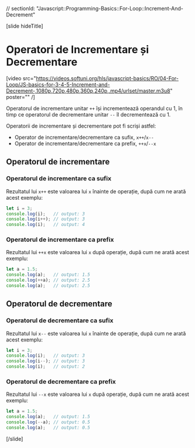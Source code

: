 // sectionId: "Javascript::Programming-Basics::For-Loop::Increment-And-Decrement"

[slide hideTitle]
# Operatori de Incrementare și Decrementare

[video src="https://videos.softuni.org/hls/javascript-basics/RO/04-For-Loop/JS-basics-for-3-4-5-Increment-and-Decrement-,1080p,720p,480p,360p,240p,.mp4/urlset/master.m3u8" poster="" /]


Operatorul de incrementare unitar `++` își incrementează operandul cu 1, în timp ce operatorul de decrementare unitar `--` îl decrementează cu 1.

Operatorii de incrementare și decrementare pot fi scriși astfel: 

* Operator de incrementare/decrementare ca sufix, `x++`/`x--` 
* Operator de incrementare/decrementare ca prefix, `++x`/`--x`

## Operatorul de incrementare


### Operatorul de incrementare ca sufix
Rezultatul lui `x++` este valoarea lui `x` înainte de operație, după cum ne arată acest exemplu:

```js live
let i = 3;
console.log(i);   // output: 3
console.log(i++); // output: 3
console.log(i);   // output: 4
```


### Operatorul de incrementare ca prefix
Rezultatul lui `++x` este valoarea lui `x` după operație, după cum ne arată acest exemplu:



```js live
let a = 1.5;
console.log(a);   // output: 1.5
console.log(++a); // output: 2.5
console.log(a);   // output: 2.5
```



## Operatorul de decrementare

### Operatorul de decrementare ca sufix
Rezultatul lui `x--` este valoarea lui `x` înainte de operație, după cum ne arată acest exemplu:

```js live
let i = 3;
console.log(i);   // output: 3
console.log(i--); // output: 3
console.log(i);   // output: 2
```

### Operatorul de decrementare ca prefix
Rezultatul lui  `--x` este valoarea lui `x` după operație, după cum ne arată acest exemplu:


```js live
let a = 1.5;
console.log(a);   // output: 1.5
console.log(--a); // output: 0.5
console.log(a);   // output: 0.5
```
[/slide]
